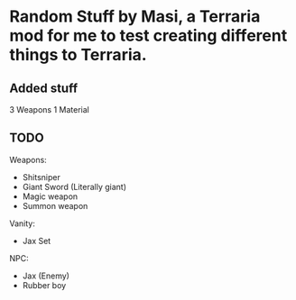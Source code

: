 # Random Stuff by Masi, a Terraria mod for me to test creating different things to Terraria.


## Added stuff

3 Weapons
1 Material


## TODO

Weapons:
- Shitsniper
- Giant Sword (Literally giant)
- Magic weapon
- Summon weapon

Vanity:
- Jax Set

NPC:
- Jax (Enemy)
- Rubber boy